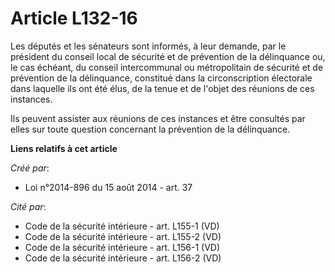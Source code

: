 # Article L132-16

Les députés et les sénateurs sont informés, à leur demande, par le président du conseil local de sécurité et de prévention de
la délinquance ou, le cas échéant, du conseil intercommunal ou métropolitain de sécurité et de prévention de la délinquance,
constitué dans la circonscription électorale dans laquelle ils ont été élus, de la tenue et de l'objet des réunions de ces
instances. 

Ils peuvent assister aux réunions de ces instances et être consultés par elles sur toute question concernant la prévention de
la délinquance.

**Liens relatifs à cet article**

_Créé par_:

  - Loi n°2014-896 du 15 août 2014 - art. 37

_Cité par_:

  - Code de la sécurité intérieure - art. L155-1 (VD)
  - Code de la sécurité intérieure - art. L155-2 (VD)
  - Code de la sécurité intérieure - art. L156-1 (VD)
  - Code de la sécurité intérieure - art. L156-2 (VD)
